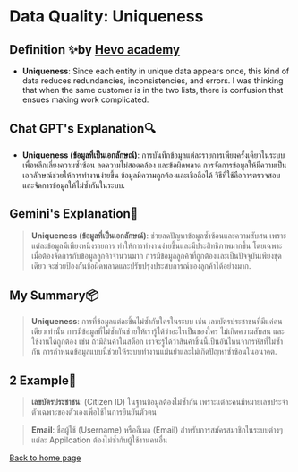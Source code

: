 # Data Quality: Uniqueness

## Definition ✨by [Hevo academy](https://hevoacademy.com/data-quality/what-is-data-quality/)

- **Uniqueness**: Since each entity in unique data appears once, this kind of data reduces redundancies, inconsistencies, and errors. I was thinking that when the same customer is in the two lists, there is confusion that ensues making work complicated.

## Chat GPT's Explanation🔍

- **Uniqueness (ข้อมูลที่เป็นเอกลักษณ์)**: การบันทึกข้อมูลแต่ละรายการเพียงครั้งเดียวในระบบ เพื่อหลีกเลี่ยงความซ้ำซ้อน ลดความไม่สอดคล้อง และข้อผิดพลาด การจัดการข้อมูลให้มีความเป็นเอกลักษณ์ช่วยให้การทำงานง่ายขึ้น ข้อมูลมีความถูกต้องและเชื่อถือได้ วิธีที่ใช้คือการตรวจสอบและจัดการข้อมูลให้ไม่ซ้ำกันในระบบ.

## Gemini's Explanation📖

> **Uniqueness (ข้อมูลที่เป็นเอกลักษณ์)**: ช่วยลดปัญหาข้อมูลซ้ำซ้อนและความสับสน เพราะแต่ละข้อมูลมีเพียงหนึ่งรายการ ทำให้การทำงานง่ายขึ้นและมีประสิทธิภาพมากขึ้น โดยเฉพาะเมื่อต้องจัดการกับข้อมูลลูกค้าจำนวนมาก การมีข้อมูลลูกค้าที่ถูกต้องและเป็นปัจจุบันเพียงชุดเดียว จะช่วยป้องกันข้อผิดพลาดและปรับปรุงประสบการณ์ของลูกค้าได้อย่างมาก.

## My Summary📦

> **Uniqueness**: การที่ข้อมูลแต่ละชิ้นไม่ซ้ำกับใครในระบบ เช่น เลขบัตรประชาชนที่มีแค่คนเดียวเท่านั้น การมีข้อมูลที่ไม่ซ้ำกันช่วยให้เรารู้ได้ว่าอะไรเป็นของใคร ไม่เกิดความสับสน และใช้งานได้ถูกต้อง เช่น ถ้ามีสินค้าในสต็อก เราจะรู้ได้ว่าสินค้าชิ้นนี้เป็นอันไหนจากรหัสที่ไม่ซ้ำกัน การกำหนดข้อมูลแบบนี้ช่วยให้ระบบทำงานแม่นยำและไม่เกิดปัญหาซ้ำซ้อนในอนาคต.

## 2 Example📰

> **เลขบัตรประชาชน**: (Citizen ID) ในฐานข้อมูลต้องไม่ซ้ำกัน เพราะแต่ละคนมีหมายเลขประจำตัวเฉพาะของตัวเองเพื่อใช้ในการยืนยันตัวตน

> **Email**: ชื่อผู้ใช้ (Username) หรืออีเมล (Email) สำหรับการสมัครสมาชิกในระบบต่างๆ แต่ละ Appilcation ต้องไม่ซ้ำกับผู้ใช้งานคนอื่น 

[Back to home page](README.md)
